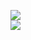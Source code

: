 [![](https://img.shields.io/badge/Made%20With-Github%20Spray-lightgrey.svg?style=for-the-badge&logo=github)](https://github.com/Annihil/github-spray#6427)  
[![](https://i.imgur.com/2DrTn0Z.gif)](https://github.com/Annihil/github-spray)